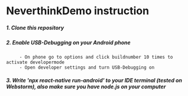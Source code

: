 # NeverthinkDemo instruction
##### 1. Clone this repository
##### 2. Enable USB-Debugging on your Android phone
         - On phone go to options and click buildnumber 10 times to activate developermode
         - Open developer settings and turn USB-Debugging on
##### 3. Write 'npx react-native run-android' to your IDE terminal (tested on Webstorm), also make sure you have node.js on your computer


